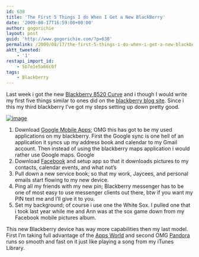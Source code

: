 ```yaml
---
id: 638
title: 'The First 5 Things I do When I Get a New BlackBerry'
date: '2009-08-17T16:59:00+00:00'
author: gogorichie
layout: post
guid: 'http://www.gogorichie.com/?p=638'
permalink: /2009/08/17/the-first-5-things-i-do-when-i-get-a-new-blackberry/
aktt_tweeted:
    - '1'
restapi_import_id:
    - 5b7e1e5a66c0f
tags:
    - Blackberry
---
```


Last week i got the new [Blackberry 8520 Curve](http://na.blackberry.com/eng/devices/blackberrycurve8500/) and i though I would write my first five things similar to ones did on the [blackberry blog site](http://blogs.blackberry.com/2009/07/the-first-5-things---andrey.html). Since i this my third blackberry I’ve got my steps setting up down pretty good.

[![image](http://www.gogorichie.com/wp-content/uploads/2009/08/image_thumb.png "image")](http://www.gogorichie.com/wp-content/uploads/2009/08/image.png)

1. Download [Google Mobile Apps](http://www.google.com/mobile/); OMG this has got to be my used applications on my blackberry. First the Google sync is one hell of an application it syncs up my address book and calendar to my Gmail account. Then instead of using the blackberry maps application i would rather use Google maps. Google
2. Download [Facebook](http://na.blackberry.com/eng/devices/features/social/facebook.jsp) and setup app so that it downloads pictures to my contacts, calendar events, and what not’s
3. Pull down a new service book; so that my work, Jaycees, and personal emails start flowing to my new device.
4. Ping all my friends with my new pin; Blackberry messenger has to be one of most easy to use messenger clients out there, btw if you want my PIN text me and I’ll give it to you.
5. Set my background; of course i use one the White Sox. I pulled one that i took last year while me and Ann was at the sox game down from my Facebook mobile pictures album.

This new Blackberry device has way more capabilities then my last model. First I’m taking full advantage of the [Apps World](http://na.blackberry.com/eng/services/appworld/?iid=AppWorld_Homepage) and second OMG [Pandora](http://www.pandora.com/blackberry) runs so smooth and fast on it just like playing a song from my iTunes Library.